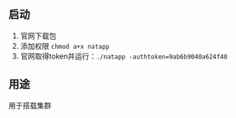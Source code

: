 ## 启动
1. 官网下载包
2. 添加权限 `chmod a+x natapp`
3. 官网取得token并运行：`./natapp -authtoken=9ab6b9040a624f40`

## 用途
用于搭载集群
